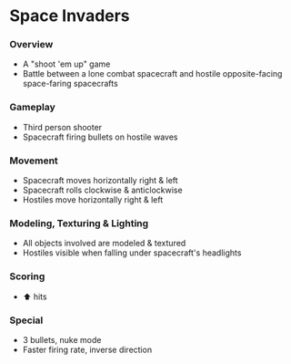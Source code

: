 # Space Invaders

### Overview
*  A "shoot 'em up" game
* Battle between a lone combat spacecraft and hostile opposite-facing space-faring spacecrafts

### Gameplay
* Third person shooter
* Spacecraft firing bullets on hostile waves

### Movement
* Spacecraft moves horizontally right & left
* Spacecraft rolls clockwise & anticlockwise
* Hostiles move horizontally right & left

### Modeling, Texturing & Lighting
* All objects involved are modeled & textured
* Hostiles visible when falling under spacecraft's headlights

### Scoring
* :arrow_up: hits

### Special
* 3 bullets, nuke mode
* Faster firing rate, inverse direction
